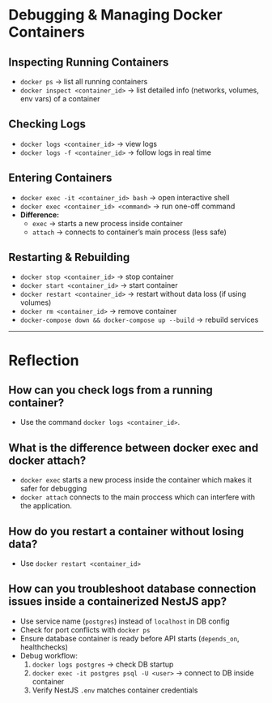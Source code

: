 # Debugging & Managing Docker Containers

## Inspecting Running Containers
- `docker ps` → list all running containers
- `docker inspect <container_id>` → list detailed info (networks, volumes, env vars) of a container

## Checking Logs
- `docker logs <container_id>` → view logs
- `docker logs -f <container_id>` → follow logs in real time

## Entering Containers
- `docker exec -it <container_id> bash` → open interactive shell
- `docker exec <container_id> <command>` → run one-off command
- **Difference:**
  - `exec` → starts a new process inside container
  - `attach` → connects to container’s main process (less safe)

## Restarting & Rebuilding
- `docker stop <container_id>` → stop container
- `docker start <container_id>` → start container
- `docker restart <container_id>` → restart without data loss (if using volumes)
- `docker rm <container_id>` → remove container
- `docker-compose down && docker-compose up --build` → rebuild services

---

# Reflection

## How can you check logs from a running container?
- Use the command `docker logs <container_id>`.

## What is the difference between docker exec and docker attach?
- `docker exec` starts a new process inside the container which makes it safer for debugging
- `docker attach` connects to the main proccess which can interfere with the application.

## How do you restart a container without losing data?
- Use `docker restart <container_id>`

## How can you troubleshoot database connection issues inside a containerized NestJS app?
- Use service name (`postgres`) instead of `localhost` in DB config
- Check for port conflicts with `docker ps`
- Ensure database container is ready before API starts (`depends_on`, healthchecks)
- Debug workflow:
  1. `docker logs postgres` → check DB startup
  2. `docker exec -it postgres psql -U <user>` → connect to DB inside container
  3. Verify NestJS `.env` matches container credentials